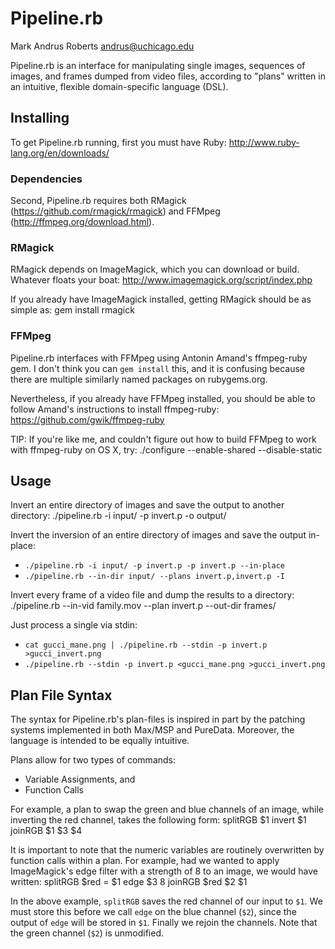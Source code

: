 # Pipeline.rb
Mark Andrus Roberts <andrus@uchicago.edu>

Pipeline.rb is an interface for manipulating single images, sequences of
images, and frames dumped from video files, according to "plans" written in an
intuitive, flexible domain-specific language (DSL).

## Installing
To get Pipeline.rb running, first you must have Ruby: http://www.ruby-lang.org/en/downloads/

### Dependencies
Second, Pipeline.rb requires both RMagick (https://github.com/rmagick/rmagick)
and FFMpeg (http://ffmpeg.org/download.html).

### RMagick
RMagick depends on ImageMagick, which you can download or build. Whatever floats your
boat: http://www.imagemagick.org/script/index.php

If you already have ImageMagick installed, getting RMagick should be as simple as:
	gem install rmagick

### FFMpeg
Pipeline.rb interfaces with FFMpeg using Antonin Amand's ffmpeg-ruby gem.
I don't think you can `gem install` this, and it is confusing because there are
multiple similarly named packages on rubygems.org.

Nevertheless, if you already have FFMpeg installed, you should be able to
follow Amand's instructions to install ffmpeg-ruby: https://github.com/gwik/ffmpeg-ruby

TIP: If you're like me, and couldn't figure out how to build FFMpeg to work
with ffmpeg-ruby on OS X, try:
	./configure --enable-shared --disable-static

## Usage
Invert an entire directory of images and save the output to
another directory:
	./pipeline.rb -i input/ -p invert.p -o output/

Invert the inversion of an entire directory of images and
save the output in-place:
+ `./pipeline.rb -i input/ -p invert.p -p invert.p --in-place`
+ `./pipeline.rb --in-dir input/ --plans invert.p,invert.p -I`

Invert every frame of a video file and dump the results to a directory:
	./pipeline.rb --in-vid family.mov --plan invert.p --out-dir frames/

Just process a single via stdin:
+ `cat gucci_mane.png | ./pipeline.rb --stdin -p invert.p >gucci_invert.png`
+ `./pipeline.rb --stdin -p invert.p <gucci_mane.png >gucci_invert.png`

## Plan File Syntax
The syntax for Pipeline.rb's plan-files is inspired in part by the patching
systems implemented in both Max/MSP and PureData. Moreover, the language is
intended to be equally intuitive.

Plans allow for two types of commands:
+ Variable Assignments, and
+ Function Calls

For example, a plan to swap the green and blue channels of an image, while
inverting the red channel, takes the following form:
	splitRGB $1
	invert $1
	joinRGB $1 $3 $4

It is important to note that the numeric variables are routinely overwritten by
function calls within a plan. For example, had we wanted to apply ImageMagick's
edge filter with a strength of 8 to an image, we would have written:
	splitRGB
	$red = $1
	edge $3 8
	joinRGB $red $2 $1

In the above example, `splitRGB` saves the red channel of our input to `$1`. We
must store this before we call `edge` on the blue channel (`$2`), since the
output of `edge` will be stored in `$1`. Finally we rejoin the channels. Note
that the green channel (`$2`) is unmodified.

